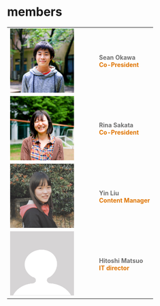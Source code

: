 <h1>members</h1>


<table class="alignleft" border="0" cellspacing="5" cellpadding="0">
    <tbody>
        <tr>
            <td style="width: 195px;">
                <img class="alignleft wp-image-168" src="photos/Sean.jpg" alt="" width="150" height="150" />
            </td>
            <td>
                <span style="color:#6E6E6E"><b>Sean Okawa</b></span><br/>
                <span style="color:#DF7401"><b>Co-President</b></span><br/>
            </td>
        </tr>
        <tr>
            <td style="width: 195px;">
                <img class="alignleft wp-image-168" src="photos/Rina.jpg" alt="" width="150" height="150" />
            </td>
            <td>
                <span style="color:#6E6E6E"><b>Rina Sakata</b></span><br/>
                <span style="color:#DF7401"><b>Co-President</b></span><br/>
            </td>
        </tr>
        <tr>
            <td style="width: 195px;">
                <img class="alignleft wp-image-168" src="photos/Yin.jpeg" alt="" width="150" height="150" />
            </td>
            <td>
                <span style="color:#6E6E6E"><b>Yin Liu</b></span><br/>
                <span style="color:#DF7401"><b>Content Manager</b></span><br/>
            </td>
        </tr>
        <tr>
            <td style="width: 195px;">
                <img class="alignleft wp-image-168" src="photos/hoge.jpg" alt="" width="150" height="150" />
            </td>
            <td>
                <span style="color:#6E6E6E"><b>Hitoshi Matsuo</b></span><br/>
                <span style="color:#DF7401"><b>IT director</b></span><br/>
            </td>
        </tr>
    </tbody>
</table>
